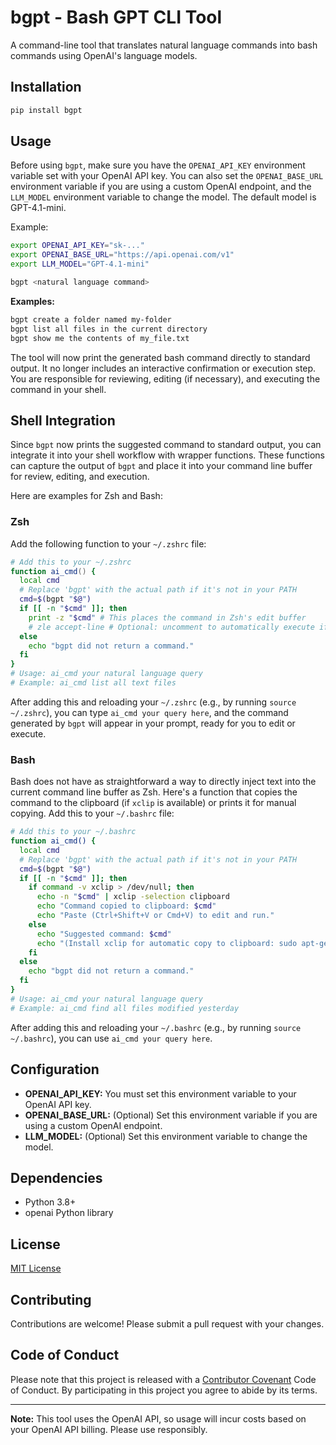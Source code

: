 # bgpt - Bash GPT CLI Tool

A command-line tool that translates natural language commands into bash commands using OpenAI's language models.

## Installation

```bash
pip install bgpt
```

## Usage

Before using `bgpt`, make sure you have the `OPENAI_API_KEY` environment variable set with your OpenAI API key. You can also set the `OPENAI_BASE_URL` environment variable if you are using a custom OpenAI endpoint, and the `LLM_MODEL` environment variable to change the model. The default model is GPT-4.1-mini.

Example:
```bash
export OPENAI_API_KEY="sk-..."
export OPENAI_BASE_URL="https://api.openai.com/v1"
export LLM_MODEL="GPT-4.1-mini"
```

```bash
bgpt <natural language command>
```

**Examples:**

```bash
bgpt create a folder named my-folder
bgpt list all files in the current directory
bgpt show me the contents of my_file.txt
```

The tool will now print the generated bash command directly to standard output. It no longer includes an interactive confirmation or execution step. You are responsible for reviewing, editing (if necessary), and executing the command in your shell.

## Shell Integration

Since `bgpt` now prints the suggested command to standard output, you can integrate it into your shell workflow with wrapper functions. These functions can capture the output of `bgpt` and place it into your command line buffer for review, editing, and execution.

Here are examples for Zsh and Bash:

### Zsh

Add the following function to your `~/.zshrc` file:

```zsh
# Add this to your ~/.zshrc
function ai_cmd() {
  local cmd
  # Replace 'bgpt' with the actual path if it's not in your PATH
  cmd=$(bgpt "$@")
  if [[ -n "$cmd" ]]; then
    print -z "$cmd" # This places the command in Zsh's edit buffer
    # zle accept-line # Optional: uncomment to automatically execute if you don't want to edit
  else
    echo "bgpt did not return a command."
  fi
}
# Usage: ai_cmd your natural language query
# Example: ai_cmd list all text files
```

After adding this and reloading your `~/.zshrc` (e.g., by running `source ~/.zshrc`), you can type `ai_cmd your query here`, and the command generated by `bgpt` will appear in your prompt, ready for you to edit or execute.

### Bash

Bash does not have as straightforward a way to directly inject text into the current command line buffer as Zsh. Here's a function that copies the command to the clipboard (if `xclip` is available) or prints it for manual copying. Add this to your `~/.bashrc` file:

```bash
# Add this to your ~/.bashrc
function ai_cmd() {
  local cmd
  # Replace 'bgpt' with the actual path if it's not in your PATH
  cmd=$(bgpt "$@")
  if [[ -n "$cmd" ]]; then
    if command -v xclip > /dev/null; then
      echo -n "$cmd" | xclip -selection clipboard
      echo "Command copied to clipboard: $cmd"
      echo "Paste (Ctrl+Shift+V or Cmd+V) to edit and run."
    else
      echo "Suggested command: $cmd"
      echo "(Install xclip for automatic copy to clipboard: sudo apt-get install xclip)"
    fi
  else
    echo "bgpt did not return a command."
  fi
}
# Usage: ai_cmd your natural language query
# Example: ai_cmd find all files modified yesterday
```
After adding this and reloading your `~/.bashrc` (e.g., by running `source ~/.bashrc`), you can use `ai_cmd your query here`.

## Configuration

-   **OPENAI\_API_KEY:** You must set this environment variable to your OpenAI API key.
-   **OPENAI\_BASE_URL:** (Optional) Set this environment variable if you are using a custom OpenAI endpoint.
-   **LLM_MODEL:** (Optional) Set this environment variable to change the model.

## Dependencies

-   Python 3.8+
-   openai Python library

## License

[MIT License](LICENSE)

## Contributing

Contributions are welcome! Please submit a pull request with your changes.

## Code of Conduct

Please note that this project is released with a [Contributor Covenant](https://www.contributor-covenant.org/version/2/0/code_of_conduct/) Code of Conduct. By participating in this project you agree to abide by its terms.

---
**Note:** This tool uses the OpenAI API, so usage will incur costs based on your OpenAI API billing. Please use responsibly.
